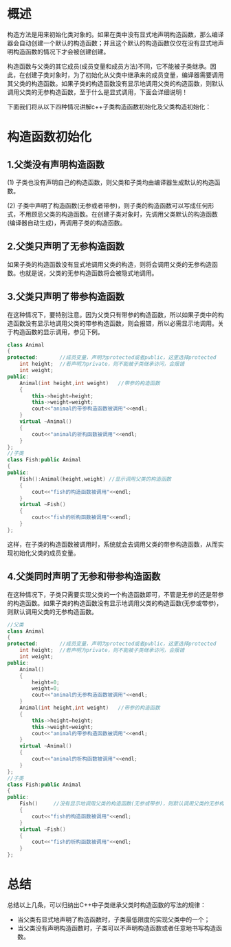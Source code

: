 # 概述

构造方法是用来初始化类对象的。如果在类中没有显式地声明构造函数，那么编译器会自动创建一个默认的构造函数；并且这个默认的构造函数仅仅在没有显式地声明构造函数的情况下才会被创建创建。

构造函数与父类的其它成员(成员变量和成员方法)不同，它不能被子类继承。因此，在创建子类对象时，为了初始化从父类中继承来的成员变量，编译器需要调用其父类的构造函数。如果子类的构造函数没有显示地调用父类的构造函数，则默认调用父类的无参构造函数，至于什么是显式调用，下面会详细说明！

下面我们将从以下四种情况讲解c++子类构造函数初始化及父类构造初始化：



# 构造函数初始化

## 1.父类没有声明构造函数

(1) 子类也没有声明自己的构造函数，则父类和子类均由编译器生成默认的构造函数。

(2) 子类中声明了构造函数(无参或者带参)，则子类的构造函数可以写成任何形式，不用顾忌父类的构造函数。在创建子类对象时，先调用父类默认的构造函数(编译器自动生成)，再调用子类的构造函数。

## 2.父类只声明了无参构造函数

如果子类的构造函数没有显式地调用父类的构造，则将会调用父类的无参构造函数。也就是说，父类的无参构造函数将会被隐式地调用。

## 3.父类只声明了带参构造函数

在这种情况下，要特别注意。因为父类只有带参的构造函数，所以如果子类中的构造函数没有显示地调用父类的带参构造函数，则会报错，所以必需显示地调用。关于构造函数的显示调用，参见下例。

```cpp
class Animal
{
protected:       //成员变量，声明为protected或者public，这里选择protected
    int height;  //若声明为private，则不能被子类继承访问，会报错
    int weight;
public:
    Animal(int height,int weight)   //带参的构造函数
    {
        this->height=height;
        this->weight=weight;
        cout<<"animal的带参构造函数被调用"<<endl;
    }
    virtual ~Animal()
    {
        cout<<"animal的析构函数被调用"<<endl;
    }
};
//子类
class Fish:public Animal
{
public:
    Fish():Animal(height,weight) //显示调用父类的构造函数
    {
        cout<<"fish的构造函数被调用"<<endl;
    }
    virtual ~Fish()
    {
        cout<<"fish的析构函数被调用"<<endl;
    }
};
```

这样，在子类的构造函数被调用时，系统就会去调用父类的带参构造函数，从而实现初始化父类的成员变量。

## 4.父类同时声明了无参和带参构造函数

在这种情况下，子类只需要实现父类的一个构造函数即可，不管是无参的还是带参的构造函数。如果子类的构造函数没有显示地调用父类的构造函数(无参或带参)，则默认调用父类的无参构造函数。

```c++
//父类
class Animal
{
protected:       //成员变量，声明为protected或者public，这里选择protected
    int height;  //若声明为private，则不能被子类继承访问，会报错
    int weight;
public: 
    Animal()
    {
        height=0;
        weight=0;
        cout<<"animal的无参构造函数被调用"<<endl;
    }
    Animal(int height,int weight)   //带参的构造函数
    {
        this->height=height;
        this->weight=weight;
        cout<<"animal的带参构造函数被调用"<<endl;
    }
    virtual ~Animal()
    {
        cout<<"animal的析构函数被调用"<<endl;
    }
};
//子类
class Fish:public Animal
{
public:
    Fish()     //没有显示地调用父类的构造函数(无参或带参)，则默认调用父类的无参构造函数
    {
        cout<<"fish的构造函数被调用"<<endl;
    }
    virtual ~Fish()
    {
        cout<<"fish的析构函数被调用"<<endl;
    }
};
```

# 总结

总结以上几条，可以归纳出C++中子类继承父类时构造函数的写法的规律：

- 当父类有显式地声明了构造函数时，子类最低限度的实现父类中的一个；
- 当父类没有声明构造函数时，子类可以不声明构造函数或者任意地书写构造函数。

